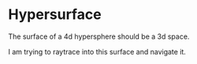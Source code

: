 # Hypersurface

The surface of a 4d hypersphere should be a 3d space.

I am trying to raytrace into this surface and navigate it.
